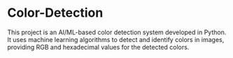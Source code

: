 # Color-Detection
This project is an AI/ML-based color detection system developed in Python. It uses machine learning algorithms to detect and identify colors in images, providing RGB and hexadecimal values for the detected colors.
